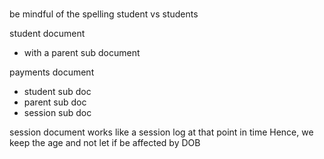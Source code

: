 #
be mindful of the spelling 
student vs students 

student document
- with a parent sub document

payments document 
- student sub doc
- parent sub doc
- session sub doc

session document works like a session log at that point in time
Hence, we keep the age and not let if be affected by DOB